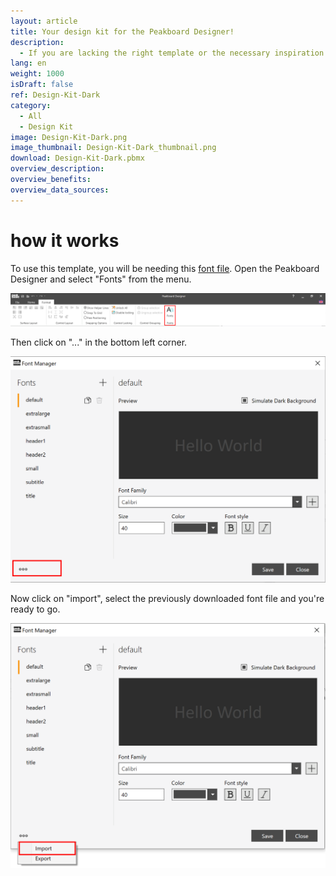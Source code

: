 ```yaml
---
layout: article
title: Your design kit for the Peakboard Designer!
description: 
  - If you are lacking the right template or the necessary inspiration for your Peakboard Dashboard, our design kit will help you. For your dashboard project with the Peakboard Designer, you’ll find a selection of predefined elements and colors, different design grids, as well as color schemes including matching signal colors, font formats and diagrams. Download the design kit in a dark theme and build your individual dashboard – just the way you need it.
lang: en
weight: 1000
isDraft: false
ref: Design-Kit-Dark
category:
  - All
  - Design Kit
image: Design-Kit-Dark.png
image_thumbnail: Design-Kit-Dark_thumbnail.png
download: Design-Kit-Dark.pbmx
overview_description:
overview_benefits:
overview_data_sources:
---
```


# how it works

To use this template, you will be needing this [font file](Fonts.pbsx). Open the Peakboard Designer and select "Fonts" from the menu.

![](img/Ribbon_Bar_Fonts.png)

Then click on "..." in the bottom left corner.

![](img/Fontmanager.png)

Now click on "import", select the previously downloaded font file and you're ready to go.

![](img/Fontmanager_Import.png)
